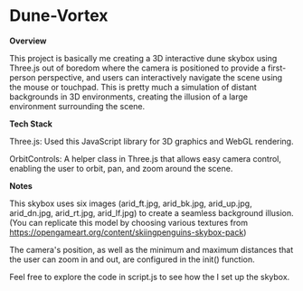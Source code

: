 # Dune-Vortex


**Overview**

This project is basically me creating a 3D interactive dune skybox using Three.js out of boredom where the camera is positioned to provide a first-person perspective, and users can interactively navigate the scene using the mouse or touchpad. This is pretty much a simulation of distant backgrounds in 3D environments, creating the illusion of a large environment surrounding the scene.




**Tech Stack**

Three.js: Used this JavaScript library for 3D graphics and WebGL rendering.

OrbitControls: A helper class in Three.js that allows easy camera control, enabling the user to orbit, pan, and zoom around the scene.



**Notes**

This skybox uses six images (arid_ft.jpg, arid_bk.jpg, arid_up.jpg, arid_dn.jpg, arid_rt.jpg, arid_lf.jpg) to create a seamless background illusion.(You can replicate this model by choosing various textures from https://opengameart.org/content/skiingpenguins-skybox-pack)

The camera's position, as well as the minimum and maximum distances that the user can zoom in and out, are configured in the init() function.

Feel free to explore the code in script.js to see how the I set up the skybox.

